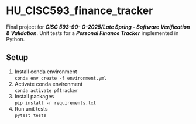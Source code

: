 # HU_CISC593_finance_tracker

Final project for ***CISC 593-90- O-2025/Late Spring - Software Verification & Validation***. Unit tests for a ***Personal Finance Tracker*** implemented in Python.

## Setup
1. Install conda environment<br>
   `conda env create -f environment.yml`
2. Activate conda environment<br>
   `conda activate pftracker`
3. Install packages<br>
   `pip install -r requirements.txt`
4. Run unit tests<br>
    `pytest tests`